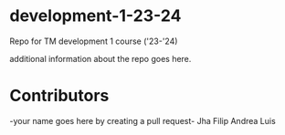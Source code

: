 # development-1-23-24
Repo for TM development 1 course ('23-'24)

additional information about the repo goes here.

# Contributors 

-your name goes here by creating a pull request-
Jha
Filip
Andrea
Luis
